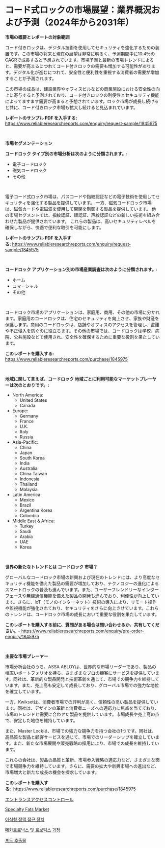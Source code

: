 <p><h1>コード式ロックの市場展望：業界概況および予測（2024年から2031年）</h1></p><p><strong>市場の概要とレポートの対象範囲</strong></p>
<p><p>コード付きロックは、デジタル技術を使用してセキュリティを強化するための装置です。この市場の将来と現在の展望は非常に明るく、予測期間中に10.4％のCAGRで成長すると予想されています。市場予測と最新の市場トレンドによると、需要が高まるにつれてコード付きロックの需要も増加する可能性があります。デジタル化が進むにつれて、安全性と便利性を重視する消費者の需要が増加することが予測されます。</p><p>この市場の成長は、建設業界やオフィスビルなどの商業施設における安全性の向上に寄与すると予測されており、コード付きロックの利便性とセキュリティ機能によってますます需要が高まると予想されています。ロック市場が成長し続けると共に、コード付きロック市場も拡大し続けると見込まれています。</p></p>
<p><strong>レポートのサンプル PDF を入手する:</strong> <a href="https://www.reliableresearchreports.com/enquiry/request-sample/1845975">https://www.reliableresearchreports.com/enquiry/request-sample/1845975</a></p>
<p>&nbsp;</p>
<p><strong>市場セグメンテーション</strong></p>
<p><strong>コードロック タイプ別の市場分析は次のように分類されます。:</strong></p>
<p><ul><li>電子コードロック</li><li>磁気コードロック</li><li>その他</li></ul></p>
<p>&nbsp;</p>
<p><p>電子コード式ロック市場は、パスコードや指紋認証などの電子技術を使用してセキュリティを強化する製品を提供しています。 一方、磁気コードロック市場は、磁気カードや電磁波を使用して開閉を制御する製品を提供しています。 他の市場セグメントでは、指紋認証、顔認証、声紋認証などの新しい技術を組み合わせた製品が提供されています。 これらの製品は、高いセキュリティレベルを確保しながら、快適で便利な取引を可能にします。</p></p>
<p><strong>レポートのサンプル PDF を入手する:</strong>&nbsp;<a href="https://www.reliableresearchreports.com/enquiry/request-sample/1845975">https://www.reliableresearchreports.com/enquiry/request-sample/1845975</a></p>
<p>&nbsp;</p>
<p><strong> コードロック アプリケーション別の市場産業調査は次のように分類されます。:</strong></p>
<p><ul><li>ホーム</li><li>コマーシャル</li><li>その他</li></ul></p>
<p>&nbsp;</p>
<p><p>コードロック市場のアプリケーションは、家庭用、商用、その他の市場に分かれます。家庭用のコードロックは、住宅のセキュリティを向上させ、家族や財産を保護します。商用のコードロックは、店舗やオフィスのアクセスを管理し、盗難や不正侵入を防ぐのに役立ちます。その他の市場では、コードロックは学校、病院、公共施設などで使用され、安全性を確保するために重要な役割を果たしています。</p></p>
<p><strong>このレポートを購入する:</strong>&nbsp; <a href="https://www.reliableresearchreports.com/purchase/1845975">https://www.reliableresearchreports.com/purchase/1845975</a></p>
<p>&nbsp;</p>
<p><strong>地域に関して言えば、コードロック 地域ごとに利用可能なマーケットプレーヤーは次のとおりです。:</strong></p>
<p><ul>
    <li>
        North America:
        <ul>
            <li>United States</li>
            <li>Canada</li>
        </ul>
    </li>
    <li>
        Europe:
        <ul>
            <li>Germany</li>
            <li>France</li>
            <li>U.K.</li>
            <li>Italy</li>
            <li>Russia</li>
        </ul>
    </li>
    <li>
        Asia-Pacific:
        <ul>
            <li>China</li>
            <li>Japan</li>
            <li>South Korea</li>
            <li>India</li>
            <li>Australia</li>
            <li>China Taiwan</li>
            <li>Indonesia</li>
            <li>Thailand</li>
            <li>Malaysia</li>
        </ul>
    </li>
    <li>
        Latin America:
        <ul>
            <li>Mexico</li>
            <li>Brazil</li>
            <li>Argentina Korea</li>
            <li>Colombia</li>
        </ul>
    </li>
    <li>
        Middle East & Africa:
        <ul>
            <li>Turkey</li>
            <li>Saudi</li>
            <li>Arabia</li>
            <li>UAE</li>
            <li>Korea</li>
        </ul>
    </li>
    </ul></p>
<p>&nbsp;</p>
<p><strong>世界の新たなトレンドとは コードロック 市場？</strong></p>
<p><p>グローバルなコードロック市場の新興および現在のトレンドには、より高度なセキュリティ機能を備えた製品の需要が増加しており、テクノロジーの進化によるスマートロックの普及も進んでいます。また、ユーザーフレンドリーなインターフェースや無線通信機能を備えた製品の開発も進んでおり、利便性が向上しています。さらに、IoT（モノのインターネット）技術の導入により、リモート操作や監視機能が強化されており、セキュリティをさらに向上させています。これらのトレンドは、コードロック市場の成長において重要な役割を果たしています。</p></p>
<p><strong>このレポートを購入する前に、質問がある場合は問い合わせるか、共有してください。</strong>- <a href="https://www.reliableresearchreports.com/enquiry/pre-order-enquiry/1845975">https://www.reliableresearchreports.com/enquiry/pre-order-enquiry/1845975</a></p>
<p>&nbsp;</p>
<p><strong>主要な市場プレーヤー</strong></p>
<p><p>市場分析会社のうち、ASSA ABLOYは、世界的な市場リーダーであり、製品の幅広いポートフォリオを持ち、さまざまなプロの顧客にサービスを提供しています。同社は、革新的な製品開発と技術革新を通じて、市場での競争力を維持しています。また、売上高も安定して成長しており、グローバル市場での強力な地位を確立しています。</p><p>一方、Kwiksetは、消費者市場での評判が高く、信頼性の高い製品を提供しています。同社は、デザインの革新と消費者ニーズへの適応力に焦点を当てており、市場のトレンドと需要に合わせた製品を提供しています。市場成長や売上高の点で、安定した地位を維持しています。</p><p>また、Master Lockは、市場での強力な競争力を持つ会社の1つです。同社は、高品質な製品と顧客サービスを通じて、市場でのリーダーシップを確立しています。また、新たな市場展開や販売戦略の採用により、市場での成長を維持しています。</p><p>これらの会社は、製品の品質と革新、市場参入戦略の適応力など、さまざまな面で市場競争力を維持しています。さらに、需要の拡大や新興市場への進出など、市場増大と新たな成長の機会を探求しています。</p></p>
<p><strong>このレポートを購入する:</strong>&nbsp;&nbsp;<a href="https://www.reliableresearchreports.com/purchase/1845975">https://www.reliableresearchreports.com/purchase/1845975</a></p>
<p><p><a href="https://github.com/zjkmgcs938405/Market-Research-Report-List-1/blob/main/6007551190766.md">エントランスアクセスコントロール</a></p><p><a href="https://view.publitas.com/reportprime-1/insights-into-specialty-fats-market-size-analysing-market-share-trends-and-growth-from-2024-to-2031/">Specialty Fats Market</a></p><p><a href="https://github.com/vsnao330707/Market-Research-Report-List-1/blob/main/6642193190551.md">이식형 정맥 접근 장치</a></p><p><a href="https://medium.com/@conradkirrlin76575/%EB%A9%94%EC%B9%B4%ED%8A%B8%EB%A1%9C%EB%8B%89%EC%8A%A4-%EB%B0%8F-%EB%A1%9C%EB%B4%87-%EA%B3%BC%EC%A0%95-%EC%8B%9C%EC%9E%A5%EC%9D%80-%EC%8B%9C%EC%9E%A5-%EC%A0%90%EC%9C%A0%EC%9C%A8-%ED%81%AC%EA%B8%B0-%EB%B0%8F-2031%EB%85%84%EA%B9%8C%EC%A7%80%EC%9D%98-%EC%98%88%EC%83%81-%EC%98%88%EC%B8%A1%EC%97%90-%EC%A4%91%EC%A0%90%EC%9D%84-%EB%91%90%EA%B3%A0-%EC%9E%88%EC%8A%B5%EB%8B%88%EB%8B%A4-e7fdfc77b789">메카트로닉스 및 로보틱스 과정</a></p><p><a href="https://medium.com/@stanleylyittle554467/%ED%8F%AC%EB%8F%84-%EC%B6%94%EC%B6%9C%EB%AC%BC-%EC%8B%9C%EC%9E%A5-%EC%A0%90%EC%9C%A0%EC%9C%A8-%EB%B3%80%ED%99%94-%EB%B0%8F-%EC%8B%9C%EC%9E%A5-%EC%84%B1%EC%9E%A5-%EC%B6%94%EC%9D%B4-2024-2031-3a38c45a34f4">포도 추출물</a></p></p>